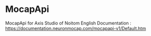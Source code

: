 # MocapApi
MocapApi for Axis Studio of Noitom
English Documentation : https://documentation.neuronmocap.com/mocapapi-v1/Default.htm
